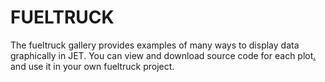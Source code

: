 FUELTRUCK
=======================
The fueltruck gallery provides examples of many ways to display data graphically in JET. You can view and download source code for each plot[.](#) and use it in your own fueltruck project.